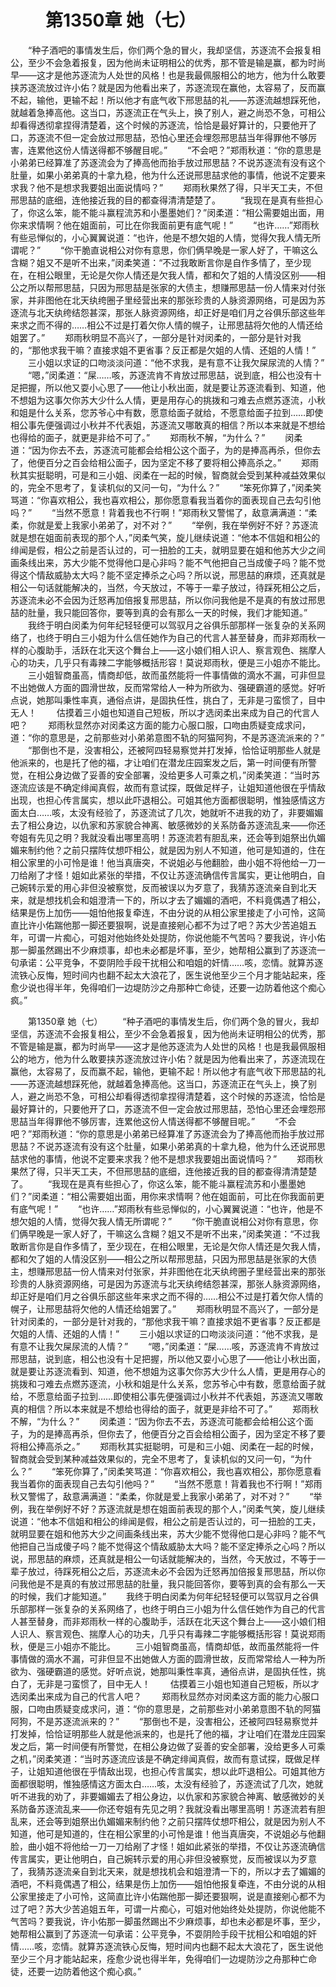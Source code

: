 # 　　第1350章 她（七）
　　“种子酒吧的事情发生后，你们两个急的冒火，我却坚信，苏逐流不会报复相公，至少不会急着报复，因为他尚未证明相公的优秀，那不管是输是赢，都为时尚早——这才是他苏逐流为人处世的风格！也是我最佩服相公的地方，他为什么敢要挟苏逐流放过许小佑？就是因为他看出来了，苏逐流现在赢他，太容易了，反而赢不起，输他，更输不起！所以他才有底气收下邢思喆的礼——苏逐流越想踩死他，就越着急捧高他。这当口，苏逐流正在气头上，换了别人，避之尚恐不急，可相公却看得透彻拿捏得清楚着，这个时候的苏逐流，恰恰是最好算计的，只要他开了口，苏逐流不但一定会放过邢思喆，恐怕心里还会埋怨邢思喆当年得罪他不够厉害，连累他这份人情送得都不够醒目呢。”
　　“不会吧？”郑雨秋道：“你的意思是小弟弟已经算准了苏逐流会为了捧高他而抬手放过邢思喆？不说苏逐流有没有这个肚量，如果小弟弟真的十拿九稳，他为什么还说邢思喆求他的事情，他说不定要来求我？他不是想求我要姐出面说情吗？”
　　郑雨秋果然了得，只半天工夫，不但邢思喆的底细，连他接近我的目的都查得清清楚楚了。
　　“我现在是真有些担心了，你这么笨，能不能斗赢程流苏和小墨墨她们？”闵柔道：“相公需要姐出面，用你来求情啊？他在姐面前，可比在你我面前更有底气呢！”
　　“也许……”郑雨秋有些忌惮似的，小心翼翼说道：“也许，他是不想欠姐的人情，觉得欠我人情无所谓呢？”
　　“你干脆直说相公对你有意思，你们俩早晚是一家人好了，干嘛这么含糊？姐又不是听不出来，”闵柔笑道：“不过我敢断言你是自作多情了，至少现在，在相公眼里，无论是欠你人情还是欠我人情，都和欠了姐的人情没区别——相公之所以帮邢思喆，只因为邢思喆是张家的大债主，想赚邢思喆一份人情来对付张家，并非图他在北天纨绔圈子里经营出来的那张珍贵的人脉资源网络，可是因为苏逐流与北天纨绔结怨甚深，那张人脉资源网络，却正好是咱们月之谷俱乐部这些年来求之而不得的……相公不过是打着欠你人情的幌子，让邢思喆将欠他的人情还给姐罢了。”
　　郑雨秋明显不高兴了，一部分是针对闵柔的，一部分是针对我的，“那他求我干嘛？直接求姐不更省事？反正都是欠姐的人情、还姐的人情！”
　　三小姐以求证的口吻淡淡问道：“他不求我，是有意不让我欠屎尿流的人情？”
　　“嗯，”闵柔道：“屎……咳，苏逐流肯不肯放过邢思喆，说到底，相公也没有十足把握，所以他又耍小心思了——他让小秋出面，就是要让苏逐流看到、知道，他不想姐为这事欠你苏大少什么人情，更是用存心的挑拨和刁难去点燃苏逐流，小秋和姐是什么关系，您苏爷心中有数，愿意给面子就给，不愿意给面子拉到……即使相公事先便强调过小秋并不代表姐，苏逐流又哪敢真的相信？所以本来就是不想给也得给的面子，就更是非给不可了。”
　　郑雨秋不解，“为什么？”
　　闵柔道：“因为你去不去，苏逐流可能都会给相公这个面子，为的是捧高再杀，但你去了，他便百分之百会给相公面子，因为坚定不移了要将相公捧高杀之。”
　　郑雨秋其实挺聪明，可是和三小姐、闵柔在一起的时候，智商就会受到某种减益效果似的，完全不思考了，复读机似的又问一句，“为什么？”
　　“笨死你算了，”闵柔笑骂道：“你喜欢相公，我也喜欢相公，那你愿意看我当着你的面表现自己去勾引他吗？”
　　“当然不愿意！背着我也不行啊！”郑雨秋又警惕了，敌意满满道：“柔柔，你就是爱上我家小弟弟了，对不对？”
　　“举例，我在举例好不好？苏逐流就是想在姐面前表现的那个人，”闵柔气笑，旋儿继续说道：“他本不信姐和相公的绯闻是假，相公之前是否认过的，可一扭脸的工夫，就明显要在姐和他苏大少之间画条线出来，苏大少能不觉得他口是心非吗？能不气他把自己当成傻子吗？能不觉得这个情敌威胁太大吗？能不坚定捧杀之心吗？所以说，邢思喆的麻烦，还真就是相公一句话就能解决的，当然，今天放过，不等于一辈子放过，待踩死相公之后，苏逐流未必不会因为迁怒再加倍报复邢思喆，所以你问我他是不是真的有放过邢思喆的肚量，我只能回答你，要等到真的会有那么一天的时候，我们才能知道。”
　　我终于明白闵柔为何年纪轻轻便可以驾驭月之谷俱乐部那样一张复杂的关系网络了，也终于明白三小姐为什么信任她作为自己的代言人甚至替身，而非郑雨秋一样的心腹助手，活跃在北天这个舞台上——这小娘们相人识人、察言观色、揣摩人心的功夫，几乎只有毒辣二字能够概括形容！莫说郑雨秋，便是三小姐亦不能比。
　　三小姐智商虽高，情商却低，故而虽然能将一件事情做的滴水不漏，可非但显不出她做人方面的圆滑世故，反而常常给人一种为所欲为、强硬霸道的感觉。好听点说，她那叫秉性率真，通俗点讲，是固执任性，挑白了，无非是刁蛮惯了，目中无人！
　　估摸着三小姐也知道自己短板，所以才选闵柔出来成为自己的代言人吧？
　　郑雨秋显然亦对闵柔这方面的能力心服口服，口吻由质疑变成求问，道：“你的意思是，之前那些对小弟弟意图不轨的阿猫阿狗，不是苏逐流派来的？”
　　“那倒也不是，没害相公，还被阿四轻易察觉并打发掉，恰恰证明那些人就是他派来的，也是托了他的福，才让咱们在潜龙庄园案发之后，第一时间便有所警觉，在相公身边做了妥善的安全部署，没给更多人可乘之机，”闵柔笑道：“当时苏逐流应该是不确定绯闻真假，故而有意试探，既做足样子，让姐知道他很在乎情敌出现，也担心传言属实，想以此吓退相公。可姐其他方面都很聪明，惟独感情这方面太白……咳，太没有经验了，苏逐流试了几次，她就听不进我的劝了，非要媚媚去了相公身边，以仇家和苏家貌合神离、敏感微妙的关系防备苏逐流乱来——你还夸姐有先见之明？我就没看出哪里高明！苏逐流若有胆乱来，还会等到姐祭出仇媚媚来制约他？之前只摆阵仗想吓相公，就是因为别人不知道，他可是知道的，住在相公家里的小可怜是谁！他当真唐突，不说姐必与他翻脸，曲小姐不将他给一刀一刀给剐了才怪！姐如此紧张的举措，不仅让苏逐流确信传言属实，更让他明白，自己婉转示爱的用心非但没被察觉，反而被误以为歹意了，我猜苏逐流亲自到北天来，就是想找机会和姐澄清一下的，所以才去了媚媚的酒吧，不料竟偶遇了相公，结果是伤上加伤——姐怕他报复牵连，不由分说的从相公家里接走了小可怜，这简直比许小佑踹他那一脚还要狠啊，说是直接剜心都不为过了吧？苏大少苦追姐五年，可谓一片痴心，可姐对他始终处处提防，你说他能不气苦吗？要我说，许小佑那一脚虽然踢出不少麻烦事，却也未必都是坏事，至少，她帮相公赢到了苏逐流一句承诺：公平竞争，不耍阴险手段干扰相公和咱姐的奸情……咳，恋情。就算苏逐流铁心反悔，短时间内也翻不起太大浪花了，医生说他至少三个月才能站起来，痊愈少说也得半年，免得咱们一边堤防沙之舟那种亡命徒，还要一边防着他这个痴心疯。”

　　第1350章 她（七）
　　“种子酒吧的事情发生后，你们两个急的冒火，我却坚信，苏逐流不会报复相公，至少不会急着报复，因为他尚未证明相公的优秀，那不管是输是赢，都为时尚早——这才是他苏逐流为人处世的风格！也是我最佩服相公的地方，他为什么敢要挟苏逐流放过许小佑？就是因为他看出来了，苏逐流现在赢他，太容易了，反而赢不起，输他，更输不起！所以他才有底气收下邢思喆的礼——苏逐流越想踩死他，就越着急捧高他。这当口，苏逐流正在气头上，换了别人，避之尚恐不急，可相公却看得透彻拿捏得清楚着，这个时候的苏逐流，恰恰是最好算计的，只要他开了口，苏逐流不但一定会放过邢思喆，恐怕心里还会埋怨邢思喆当年得罪他不够厉害，连累他这份人情送得都不够醒目呢。”
　　“不会吧？”郑雨秋道：“你的意思是小弟弟已经算准了苏逐流会为了捧高他而抬手放过邢思喆？不说苏逐流有没有这个肚量，如果小弟弟真的十拿九稳，他为什么还说邢思喆求他的事情，他说不定要来求我？他不是想求我要姐出面说情吗？”
　　郑雨秋果然了得，只半天工夫，不但邢思喆的底细，连他接近我的目的都查得清清楚楚了。
　　“我现在是真有些担心了，你这么笨，能不能斗赢程流苏和小墨墨她们？”闵柔道：“相公需要姐出面，用你来求情啊？他在姐面前，可比在你我面前更有底气呢！”
　　“也许……”郑雨秋有些忌惮似的，小心翼翼说道：“也许，他是不想欠姐的人情，觉得欠我人情无所谓呢？”
　　“你干脆直说相公对你有意思，你们俩早晚是一家人好了，干嘛这么含糊？姐又不是听不出来，”闵柔笑道：“不过我敢断言你是自作多情了，至少现在，在相公眼里，无论是欠你人情还是欠我人情，都和欠了姐的人情没区别——相公之所以帮邢思喆，只因为邢思喆是张家的大债主，想赚邢思喆一份人情来对付张家，并非图他在北天纨绔圈子里经营出来的那张珍贵的人脉资源网络，可是因为苏逐流与北天纨绔结怨甚深，那张人脉资源网络，却正好是咱们月之谷俱乐部这些年来求之而不得的……相公不过是打着欠你人情的幌子，让邢思喆将欠他的人情还给姐罢了。”
　　郑雨秋明显不高兴了，一部分是针对闵柔的，一部分是针对我的，“那他求我干嘛？直接求姐不更省事？反正都是欠姐的人情、还姐的人情！”
　　三小姐以求证的口吻淡淡问道：“他不求我，是有意不让我欠屎尿流的人情？”
　　“嗯，”闵柔道：“屎……咳，苏逐流肯不肯放过邢思喆，说到底，相公也没有十足把握，所以他又耍小心思了——他让小秋出面，就是要让苏逐流看到、知道，他不想姐为这事欠你苏大少什么人情，更是用存心的挑拨和刁难去点燃苏逐流，小秋和姐是什么关系，您苏爷心中有数，愿意给面子就给，不愿意给面子拉到……即使相公事先便强调过小秋并不代表姐，苏逐流又哪敢真的相信？所以本来就是不想给也得给的面子，就更是非给不可了。”
　　郑雨秋不解，“为什么？”
　　闵柔道：“因为你去不去，苏逐流可能都会给相公这个面子，为的是捧高再杀，但你去了，他便百分之百会给相公面子，因为坚定不移了要将相公捧高杀之。”
　　郑雨秋其实挺聪明，可是和三小姐、闵柔在一起的时候，智商就会受到某种减益效果似的，完全不思考了，复读机似的又问一句，“为什么？”
　　“笨死你算了，”闵柔笑骂道：“你喜欢相公，我也喜欢相公，那你愿意看我当着你的面表现自己去勾引他吗？”
　　“当然不愿意！背着我也不行啊！”郑雨秋又警惕了，敌意满满道：“柔柔，你就是爱上我家小弟弟了，对不对？”
　　“举例，我在举例好不好？苏逐流就是想在姐面前表现的那个人，”闵柔气笑，旋儿继续说道：“他本不信姐和相公的绯闻是假，相公之前是否认过的，可一扭脸的工夫，就明显要在姐和他苏大少之间画条线出来，苏大少能不觉得他口是心非吗？能不气他把自己当成傻子吗？能不觉得这个情敌威胁太大吗？能不坚定捧杀之心吗？所以说，邢思喆的麻烦，还真就是相公一句话就能解决的，当然，今天放过，不等于一辈子放过，待踩死相公之后，苏逐流未必不会因为迁怒再加倍报复邢思喆，所以你问我他是不是真的有放过邢思喆的肚量，我只能回答你，要等到真的会有那么一天的时候，我们才能知道。”
　　我终于明白闵柔为何年纪轻轻便可以驾驭月之谷俱乐部那样一张复杂的关系网络了，也终于明白三小姐为什么信任她作为自己的代言人甚至替身，而非郑雨秋一样的心腹助手，活跃在北天这个舞台上——这小娘们相人识人、察言观色、揣摩人心的功夫，几乎只有毒辣二字能够概括形容！莫说郑雨秋，便是三小姐亦不能比。
　　三小姐智商虽高，情商却低，故而虽然能将一件事情做的滴水不漏，可非但显不出她做人方面的圆滑世故，反而常常给人一种为所欲为、强硬霸道的感觉。好听点说，她那叫秉性率真，通俗点讲，是固执任性，挑白了，无非是刁蛮惯了，目中无人！
　　估摸着三小姐也知道自己短板，所以才选闵柔出来成为自己的代言人吧？
　　郑雨秋显然亦对闵柔这方面的能力心服口服，口吻由质疑变成求问，道：“你的意思是，之前那些对小弟弟意图不轨的阿猫阿狗，不是苏逐流派来的？”
　　“那倒也不是，没害相公，还被阿四轻易察觉并打发掉，恰恰证明那些人就是他派来的，也是托了他的福，才让咱们在潜龙庄园案发之后，第一时间便有所警觉，在相公身边做了妥善的安全部署，没给更多人可乘之机，”闵柔笑道：“当时苏逐流应该是不确定绯闻真假，故而有意试探，既做足样子，让姐知道他很在乎情敌出现，也担心传言属实，想以此吓退相公。可姐其他方面都很聪明，惟独感情这方面太白……咳，太没有经验了，苏逐流试了几次，她就听不进我的劝了，非要媚媚去了相公身边，以仇家和苏家貌合神离、敏感微妙的关系防备苏逐流乱来——你还夸姐有先见之明？我就没看出哪里高明！苏逐流若有胆乱来，还会等到姐祭出仇媚媚来制约他？之前只摆阵仗想吓相公，就是因为别人不知道，他可是知道的，住在相公家里的小可怜是谁！他当真唐突，不说姐必与他翻脸，曲小姐不将他给一刀一刀给剐了才怪！姐如此紧张的举措，不仅让苏逐流确信传言属实，更让他明白，自己婉转示爱的用心非但没被察觉，反而被误以为歹意了，我猜苏逐流亲自到北天来，就是想找机会和姐澄清一下的，所以才去了媚媚的酒吧，不料竟偶遇了相公，结果是伤上加伤——姐怕他报复牵连，不由分说的从相公家里接走了小可怜，这简直比许小佑踹他那一脚还要狠啊，说是直接剜心都不为过了吧？苏大少苦追姐五年，可谓一片痴心，可姐对他始终处处提防，你说他能不气苦吗？要我说，许小佑那一脚虽然踢出不少麻烦事，却也未必都是坏事，至少，她帮相公赢到了苏逐流一句承诺：公平竞争，不耍阴险手段干扰相公和咱姐的奸情……咳，恋情。就算苏逐流铁心反悔，短时间内也翻不起太大浪花了，医生说他至少三个月才能站起来，痊愈少说也得半年，免得咱们一边堤防沙之舟那种亡命徒，还要一边防着他这个痴心疯。”
